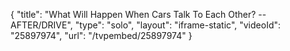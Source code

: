 {
    "title": "What Will Happen When Cars Talk To Each Other? -- AFTER\/DRIVE",
    "type": "solo",
    "layout": "iframe-static",
    "videoId": "25897974",
    "url": "\/tvpembed\/25897974"
}